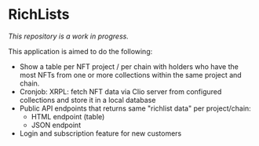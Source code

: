 # RichLists

_This repository is a work in progress._

This application is aimed to do the following:
* Show a table per NFT project / per chain with holders who have the most NFTs from one or more collections within the same project and chain.
* Cronjob: XRPL: fetch NFT data via Clio server from configured collections and store it in a local database
* Public API endpoints that returns same "richlist data" per project/chain: 
    * HTML endpoint (table)
    * JSON endpoint
* Login and subscription feature for new customers